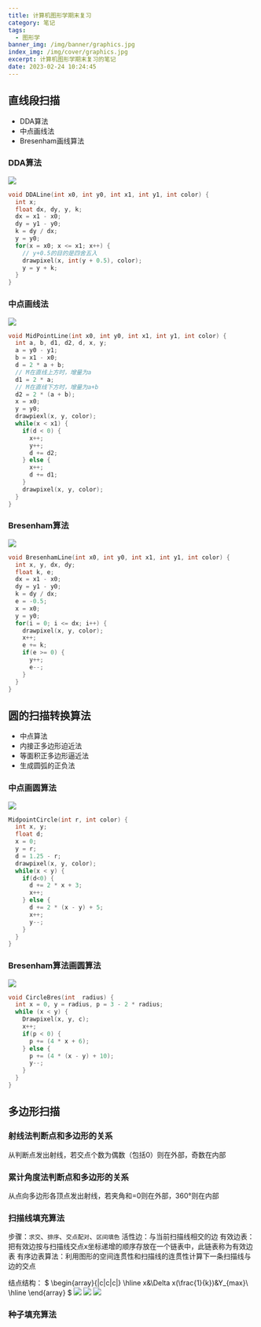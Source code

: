 ```yaml
---
title: 计算机图形学期末复习
category: 笔记
tags:
  - 图形学
banner_img: /img/banner/graphics.jpg
index_img: /img/cover/graphics.jpg
excerpt: 计算机图形学期末复习的笔记
date: 2023-02-24 10:24:45
---
```

## 直线段扫描
- DDA算法
- 中点画线法
- Bresenham画线算法

### DDA算法
![](/img/content/graphics/dda.jpg)
```c
void DDALine(int x0, int y0, int x1, int y1, int color) {
  int x;
  float dx, dy, y, k;
  dx = x1 - x0;
  dy = y1 - y0;
  k = dy / dx;
  y = y0;
  for(x = x0; x <= x1; x++) {
    // y+0.5的目的是四舍五入
    drawpixel(x, int(y + 0.5), color);
    y = y + k;
  }
}
```

### 中点画线法
![](/img/content/graphics/middlepoint.jpg)
```c
void MidPointLine(int x0, int y0, int x1, int y1, int color) {
  int a, b, d1, d2, d, x, y;
  a = y0 - y1;
  b = x1 - x0;
  d = 2 * a + b;
  // M在直线上方时，增量为a
  d1 = 2 * a;
  // M在直线下方时，增量为a+b
  d2 = 2 * (a + b);
  x = x0;
  y = y0;
  drawpiexl(x, y, color);
  while(x < x1) {
    if(d < 0) {
      x++;
      y++;
      d += d2;
    } else {
      x++;
      d += d1;
    }
    drawpixel(x, y, color);
  }
}
```

### Bresenham算法
![](/img/content/graphics/bresenham.jpg)
```c
void BresenhamLine(int x0, int y0, int x1, int y1, int color) {
  int x, y, dx, dy;
  float k, e;
  dx = x1 - x0;
  dy = y1 - y0;
  k = dy / dx;
  e = -0.5;
  x = x0;
  y = y0;
  for(i = 0; i <= dx; i++) {
    drawpixel(x, y, color);
    x++;
    e += k;
    if(e >= 0) {
      y++;
      e--;
    }
  }
}
```

## 圆的扫描转换算法
- 中点算法
- 内接正多边形迫近法
- 等面积正多边形逼近法
- 生成圆弧的正负法

### 中点画圆算法
![](/img/content/graphics/middlecircle.jpg)
```c
MidpointCircle(int r, int color) {
  int x, y;
  float d;
  x = 0;
  y = r;
  d = 1.25 - r;
  drawpixel(x, y, color);
  while(x < y) {
    if(d<0) {
      d += 2 * x + 3; 
      x++; 
    } else {
      d += 2 * (x - y) + 5;
      x++;
      y--;
    }
  }
}
```

### Bresenham算法画圆算法
![](/img/content/graphics/bresenhamcircle.jpg)
```c
void CircleBres(int  radius) {
  int x = 0, y = radius, p = 3 - 2 * radius;
  while (x < y) { 
    Drawpixel(x, y, c);
    x++;
    if(p < 0) {
      p += (4 * x + 6);
    } else {
      p += (4 * (x - y) + 10);
      y--;
    }
  }
}
```

## 多边形扫描
### 射线法判断点和多边形的关系
从判断点发出射线，若交点个数为偶数（包括0）则在外部，奇数在内部

### 累计角度法判断点和多边形的关系
从点向多边形各顶点发出射线，若夹角和=0则在外部，360°则在内部

### 扫描线填充算法
步骤：`求交`、`排序`、`交点配对`、`区间填色`
活性边：与当前扫描线相交的边
有效边表：把有效边按与扫描线交点x坐标递增的顺序存放在一个链表中，此链表称为有效边表
有序边表算法：利用图形的空间连贯性和扫描线的连贯性计算下一条扫描线与边的交点

结点结构：
$
\begin{array}{|c|c|c|}
    \hline x&\Delta x(\frac{1}{k})&Y_{max}\\
    \hline
\end{array}
$
![](/img/content/graphics/et1.jpg)
![](/img/content/graphics/et2.jpg)
![](/img/content/graphics/et3.jpg)

### 种子填充算法